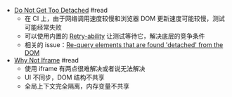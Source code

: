 - [Do Not Get Too Detached](https://www.cypress.io/blog/2020/07/22/do-not-get-too-detached/) #read
	- 在 CI 上，由于网络调用速度较慢和浏览器 DOM 更新速度可能较慢，测试可能经常失败
	- 可以使用内置的 [Retry-ability](https://docs.cypress.io/guides/core-concepts/retry-ability) 让测试等待它，解决底层的竞争条件
	- 相关的 issue：[Re-query elements that are found 'detached' from the DOM](https://github.com/cypress-io/cypress/issues/7306)
- [Why Not Iframe](https://www.yuque.com/kuitos/gky7yw/gesexv) #read
	- 使用 iframe 有两点很难解决或者说无法解决
	- UI 不同步，DOM 结构不共享
	- 全局上下文完全隔离，内存变量不共享